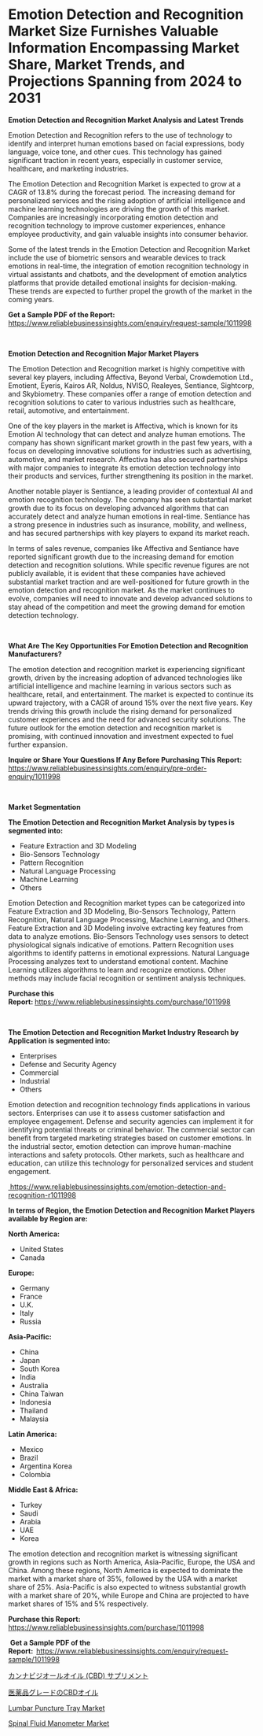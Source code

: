 <p><h1>Emotion Detection and Recognition Market Size Furnishes Valuable Information Encompassing Market Share, Market Trends, and Projections Spanning from 2024 to 2031</h1></p><p><strong>Emotion Detection and Recognition Market Analysis and Latest Trends</strong></p>
<p><p>Emotion Detection and Recognition refers to the use of technology to identify and interpret human emotions based on facial expressions, body language, voice tone, and other cues. This technology has gained significant traction in recent years, especially in customer service, healthcare, and marketing industries. </p><p>The Emotion Detection and Recognition Market is expected to grow at a CAGR of 13.8% during the forecast period. The increasing demand for personalized services and the rising adoption of artificial intelligence and machine learning technologies are driving the growth of this market. Companies are increasingly incorporating emotion detection and recognition technology to improve customer experiences, enhance employee productivity, and gain valuable insights into consumer behavior.</p><p>Some of the latest trends in the Emotion Detection and Recognition Market include the use of biometric sensors and wearable devices to track emotions in real-time, the integration of emotion recognition technology in virtual assistants and chatbots, and the development of emotion analytics platforms that provide detailed emotional insights for decision-making. These trends are expected to further propel the growth of the market in the coming years.</p></p>
<p><strong>Get a Sample PDF of the Report:&nbsp;</strong> <a href="https://www.reliablebusinessinsights.com/enquiry/request-sample/1011998">https://www.reliablebusinessinsights.com/enquiry/request-sample/1011998</a></p>
<p>&nbsp;</p>
<p><strong>Emotion Detection and Recognition Major Market Players</strong></p>
<p><p>The Emotion Detection and Recognition market is highly competitive with several key players, including Affectiva, Beyond Verbal, Crowdemotion Ltd., Emotient, Eyeris, Kairos AR, Noldus, NVISO, Realeyes, Sentiance, Sightcorp, and Skybiometry. These companies offer a range of emotion detection and recognition solutions to cater to various industries such as healthcare, retail, automotive, and entertainment.</p><p>One of the key players in the market is Affectiva, which is known for its Emotion AI technology that can detect and analyze human emotions. The company has shown significant market growth in the past few years, with a focus on developing innovative solutions for industries such as advertising, automotive, and market research. Affectiva has also secured partnerships with major companies to integrate its emotion detection technology into their products and services, further strengthening its position in the market.</p><p>Another notable player is Sentiance, a leading provider of contextual AI and emotion recognition technology. The company has seen substantial market growth due to its focus on developing advanced algorithms that can accurately detect and analyze human emotions in real-time. Sentiance has a strong presence in industries such as insurance, mobility, and wellness, and has secured partnerships with key players to expand its market reach.</p><p>In terms of sales revenue, companies like Affectiva and Sentiance have reported significant growth due to the increasing demand for emotion detection and recognition solutions. While specific revenue figures are not publicly available, it is evident that these companies have achieved substantial market traction and are well-positioned for future growth in the emotion detection and recognition market. As the market continues to evolve, companies will need to innovate and develop advanced solutions to stay ahead of the competition and meet the growing demand for emotion detection technology.</p></p>
<p>&nbsp;</p>
<p><strong>What Are The Key Opportunities For Emotion Detection and Recognition Manufacturers?</strong></p>
<p><p>The emotion detection and recognition market is experiencing significant growth, driven by the increasing adoption of advanced technologies like artificial intelligence and machine learning in various sectors such as healthcare, retail, and entertainment. The market is expected to continue its upward trajectory, with a CAGR of around 15% over the next five years. Key trends driving this growth include the rising demand for personalized customer experiences and the need for advanced security solutions. The future outlook for the emotion detection and recognition market is promising, with continued innovation and investment expected to fuel further expansion.</p></p>
<p><strong>Inquire or Share Your Questions If Any Before Purchasing This Report:</strong> <a href="https://www.reliablebusinessinsights.com/enquiry/pre-order-enquiry/1011998">https://www.reliablebusinessinsights.com/enquiry/pre-order-enquiry/1011998</a></p>
<p>&nbsp;</p>
<p><strong>Market Segmentation</strong></p>
<p><strong>The Emotion Detection and Recognition Market Analysis by types is segmented into:</strong></p>
<p><ul><li>Feature Extraction and 3D Modeling</li><li>Bio-Sensors Technology</li><li>Pattern Recognition</li><li>Natural Language Processing</li><li>Machine Learning</li><li>Others</li></ul></p>
<p><p>Emotion Detection and Recognition market types can be categorized into Feature Extraction and 3D Modeling, Bio-Sensors Technology, Pattern Recognition, Natural Language Processing, Machine Learning, and Others. Feature Extraction and 3D Modeling involve extracting key features from data to analyze emotions. Bio-Sensors Technology uses sensors to detect physiological signals indicative of emotions. Pattern Recognition uses algorithms to identify patterns in emotional expressions. Natural Language Processing analyzes text to understand emotional content. Machine Learning utilizes algorithms to learn and recognize emotions. Other methods may include facial recognition or sentiment analysis techniques.</p></p>
<p><strong>Purchase this Report:&nbsp;</strong><a href="https://www.reliablebusinessinsights.com/purchase/1011998">https://www.reliablebusinessinsights.com/purchase/1011998</a></p>
<p>&nbsp;</p>
<p><strong>The Emotion Detection and Recognition Market Industry Research by Application is segmented into:</strong></p>
<p><ul><li>Enterprises</li><li>Defense and Security Agency</li><li>Commercial</li><li>Industrial</li><li>Others</li></ul></p>
<p><p>Emotion detection and recognition technology finds applications in various sectors. Enterprises can use it to assess customer satisfaction and employee engagement. Defense and security agencies can implement it for identifying potential threats or criminal behavior. The commercial sector can benefit from targeted marketing strategies based on customer emotions. In the industrial sector, emotion detection can improve human-machine interactions and safety protocols. Other markets, such as healthcare and education, can utilize this technology for personalized services and student engagement.</p></p>
<p><a href="https://www.reliablebusinessinsights.com/emotion-detection-and-recognition-r1011998">&nbsp;https://www.reliablebusinessinsights.com/emotion-detection-and-recognition-r1011998</a></p>
<p><strong>In terms of Region, the Emotion Detection and Recognition Market Players available by Region are:</strong></p>
<p>
    <p> <strong> North America: </strong>
        <ul>
            <li>United States</li>
            <li>Canada</li>
        </ul>
        </p> 
    <p> <strong> Europe: </strong>
        <ul>
            <li>Germany</li>
            <li>France</li>
            <li>U.K.</li>
            <li>Italy</li>
            <li>Russia</li>
        </ul>
        </p> 
    <p> <strong> Asia-Pacific: </strong>
        <ul>
            <li>China</li>
            <li>Japan</li>
            <li>South Korea</li>
            <li>India</li>
            <li>Australia</li>
            <li>China Taiwan</li>
            <li>Indonesia</li>
            <li>Thailand</li>
            <li>Malaysia</li>
        </ul>
        </p> 
    <p> <strong> Latin America: </strong>
        <ul>
            <li>Mexico</li>
            <li>Brazil</li>
            <li>Argentina Korea</li>
            <li>Colombia</li>
        </ul>
        </p> 
    <p> <strong> Middle East & Africa: </strong>
        <ul>
            <li>Turkey</li>
            <li>Saudi</li>
            <li>Arabia</li>
            <li>UAE</li>
            <li>Korea</li>
        </ul>
    </p>
    </p>
<p><p>The emotion detection and recognition market is witnessing significant growth in regions such as North America, Asia-Pacific, Europe, the USA and China. Among these regions, North America is expected to dominate the market with a market share of 35%, followed by the USA with a market share of 25%. Asia-Pacific is also expected to witness substantial growth with a market share of 20%, while Europe and China are projected to have market shares of 15% and 5% respectively.</p></p>
<p><strong>Purchase this Report: </strong><a href="https://www.reliablebusinessinsights.com/purchase/1011998">https://www.reliablebusinessinsights.com/purchase/1011998</a></p>
<p>&nbsp;<strong>Get a Sample PDF of the Report:&nbsp;&nbsp;</strong><a href="https://www.reliablebusinessinsights.com/enquiry/request-sample/1011998">https://www.reliablebusinessinsights.com/enquiry/request-sample/1011998</a></p>
<p><strong></strong></p>
<p><p><a href="https://github.com/mm14022023/Market-Research-Report-List-2/blob/main/7169035173128.md">カンナビジオールオイル (CBD) サプリメント</a></p><p><a href="https://github.com/NikitaBruen/Market-Research-Report-List-1/blob/main/7349585173129.md">医薬品グレードのCBDオイル</a></p><p><a href="https://github.com/labibmmn112/Market-Research-Report-List-1/blob/main/lumbar-puncture-tray-market.md">Lumbar Puncture Tray Market</a></p><p><a href="https://github.com/gladysalidde/Market-Research-Report-List-1/blob/main/spinal-fluid-manometer-market.md">Spinal Fluid Manometer Market</a></p></p>